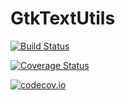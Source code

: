# GtkTextUtils

[![Build Status](https://travis-ci.org/jonathanBieler/GtkTextUtils.jl.svg?branch=master)](https://travis-ci.org/jonathanBieler/GtkTextUtils.jl)

[![Coverage Status](https://coveralls.io/repos/jonathanBieler/GtkTextUtils.jl/badge.svg?branch=master&service=github)](https://coveralls.io/github/jonathanBieler/GtkTextUtils.jl?branch=master)

[![codecov.io](http://codecov.io/github/jonathanBieler/GtkTextUtils.jl/coverage.svg?branch=master)](http://codecov.io/github/jonathanBieler/GtkTextUtils.jl?branch=master)
